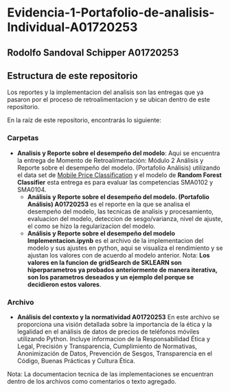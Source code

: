 # Evidencia-1-Portafolio-de-analisis-Individual-A01720253

## Rodolfo Sandoval Schipper A01720253

## Estructura de este repositorio

Los reportes y la implementacion del analisis son las entregas que ya pasaron por el proceso de retroalimentacion y se ubican dentro de este repositorio.

En la raíz de este repositorio, encontrarás lo siguiente:

### Carpetas
- **Analisis y Reporte sobre el desempeño del modelo**: Aqui se encuentra la entrega de Momento de Retroalimentación: Módulo 2 Análisis y Reporte sobre el desempeño del modelo. (Portafolio Análisis) utilizando el data set de [Mobile Price Classification](https://www.kaggle.com/datasets/iabhishekofficial/mobile-price-classification?select=train.csv) y el modelo de **Random Forest Classifier** esta entrega es para evaluar las competencias SMA0102 y SMA0104.
    - **Análisis y Reporte sobre el desempeño del modelo. (Portafolio Análisis) A01720253** es el reporte en la que se analisa el desempeño del modelo, las tecnicas de analisis y procesamiento, evaluacion del modelo, deteccion de sesgo/varianza, nivel de ajuste, el como se hizo la regularizacion del modelo.
    - **Análisis y Reporte sobre el desempeño del modelo Implementacion.ipynb** es el archivo de la implementacion del modelo y sus ajustes en python, aqui se visualiza el rendimiento y se ajustan los valores con de acuerdo al modelo anterior. Nota: **Los valores en la funcion de gridSearch de SKLEARN son hiperparametros ya probados anteriormente de manera iterativa, son los parametros deseados y un ejemplo del porque se decidieron estos valores**.

### Archivo
- **Análisis del contexto y la normatividad A01720253** En este archivo se proporciona una visión detallada sobre la importancia de la ética y la legalidad en el análisis de datos de precios de teléfonos móviles utilizando Python. Incluye informacion de la Responsabilidad Ética y Legal, Precisión y Transparencia, Cumplimiento de Normativas, Anonimización de Datos, Prevención de Sesgos, Transparencia en el Código, Buenas Prácticas y Cultura Ética.

    
Nota: La documentacion tecnica de las implementaciones se encuentran dentro de los archivos como comentarios o texto agregado. 
